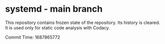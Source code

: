 # systemd - main branch

This repository contains frozen state of the repository.
Its history is cleared. It is used only for static code
analysis with Codacy.

Commit Time: 1687865772